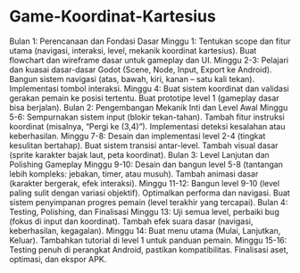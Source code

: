 # Game-Koordinat-Kartesius

Bulan 1: Perencanaan dan Fondasi Dasar
Minggu 1:
Tentukan scope dan fitur utama (navigasi, interaksi, level, mekanik koordinat kartesius).
Buat flowchart dan wireframe dasar untuk gameplay dan UI.
Minggu 2-3:
Pelajari dan kuasai dasar-dasar Godot (Scene, Node, Input, Export ke Android).
Bangun sistem navigasi (atas, bawah, kiri, kanan – satu kali tekan).
Implementasi tombol interaksi.
Minggu 4:
Buat sistem koordinat dan validasi gerakan pemain ke posisi tertentu.
Buat prototipe level 1 (gameplay dasar bisa berjalan).
Bulan 2: Pengembangan Mekanik Inti dan Level Awal
Minggu 5-6:
Sempurnakan sistem input (blokir tekan-tahan).
Tambah fitur instruksi koordinat (misalnya, “Pergi ke (3,4)”).
Implementasi deteksi kesalahan atau keberhasilan.
Minggu 7-8:
Desain dan implementasi level 2-4 (tingkat kesulitan bertahap).
Buat sistem transisi antar-level.
Tambah visual dasar (sprite karakter bajak laut, peta koordinat).
Bulan 3: Level Lanjutan dan Polishing Gameplay
Minggu 9-10:
Desain dan bangun level 5-8 (tantangan lebih kompleks: jebakan, timer, atau musuh).
Tambah animasi dasar (karakter bergerak, efek interaksi).
Minggu 11-12:
Bangun level 9-10 (level paling sulit dengan variasi objektif).
Optimalkan performa dan navigasi.
Buat sistem penyimpanan progres pemain (level terakhir yang tercapai).
Bulan 4: Testing, Polishing, dan Finalisasi
Minggu 13:
Uji semua level, perbaiki bug (fokus di input dan koordinat).
Tambah efek suara dasar (navigasi, keberhasilan, kegagalan).
Minggu 14:
Buat menu utama (Mulai, Lanjutkan, Keluar).
Tambahkan tutorial di level 1 untuk panduan pemain.
Minggu 15-16:
Testing penuh di perangkat Android, pastikan kompatibilitas.
Finalisasi aset, optimasi, dan ekspor APK.
